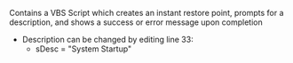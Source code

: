 Contains a VBS Script which creates an instant restore point, prompts for a description, and shows a success or error message upon completion
  - Description can be changed by editing line 33:
    - sDesc = "System Startup"
